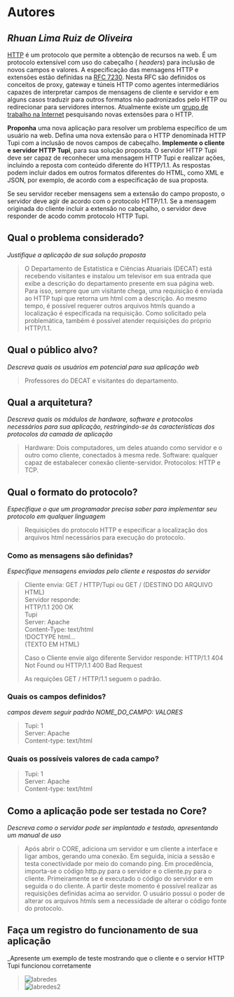 # Autores

## _Rhuan Lima Ruiz de Oliveira_

 [HTTP](https://developer.mozilla.org/pt-BR/docs/Web/HTTP/Overview) é um protocolo que permite a obtenção de recursos na web. É um protocolo extensível com uso do  cabeçalho ( _headers_) para inclusão de novos campos e valores.  A especificação das mensagens HTTP e extensões estão definidas na [RFC 7230](https://datatracker.ietf.org/doc/html/rfc7230). Nesta RFC são definidos os conceitos de proxy, gateway e túneis HTTP como agentes intermediários capazes de interpretar campos de mensagens de cliente e servidor e em alguns casos traduzir para outros formatos não padronizados pelo HTTP ou redirecionar para servidores internos. Atualmente existe um [grupo de trabalho na Internet](https://httpwg.org/specs/) pesquisando novas extensões para o HTTP. 
 
__Proponha__ uma nova aplicação para resolver um problema específico de um usuário na web. Defina uma nova extensão para o HTTP denominada HTTP Tupi com a inclusão de novos campos de cabeçalho. __Implemente o cliente e servidor HTTP Tupi__, para sua solução proposta. O servidor HTTP Tupi deve ser capaz de reconhecer uma mensagem HTTP Tupi e realizar ações, incluindo a reposta com conteúdo diferente do HTTP/1.1. As respostas podem incluir dados em outros formatos diferentes do HTML, como XML e JSON, por exemplo, de acordo com a especificação de sua proposta.

Se seu servidor receber mensagens sem a extensão do campo proposto, o servidor deve agir de acordo com o protocolo HTTP/1.1. Se a mensagem originada do cliente incluir a extensão no cabeçalho, o servidor deve responder de acodo comm protocolo HTTP Tupi.

## Qual o problema considerado?  
_Justifique a aplicação de sua solução proposta_

>O Departamento de Estatística e Ciências Atuariais (DECAT) está recebendo visitantes e instalou um televisor em sua entrada que exibe a descrição do departamento presente em sua página web. Para isso, sempre que um visitante chega, uma requisição é enviada ao HTTP tupi que retorna um html com a descrição. Ao mesmo tempo, é possível requerer outros arquivos htmls quando a localização é especificada na requisição. Como solicitado pela problemática, também é possível atender requisições do próprio HTTP/1.1.

## Qual o público alvo?  
_Descreva quais os usuários em potencial para sua aplicação web_

> Professores do DECAT e visitantes do departamento.

## Qual a arquitetura?  
_Descreva quais os módulos de hardware, software e protocolos necessários para sua aplicação, restringindo-se às características dos protocolos da camada de aplicação_

> Hardware: Dois computadores, um deles atuando como servidor e o outro como cliente, conectados à mesma rede. Software: qualquer capaz de estabalecer conexão cliente-servidor. Protocolos: HTTP e TCP.

## Qual o formato do protocolo?
_Especifique o que um programador precisa saber para implementar seu protocolo em qualquer linguagem_

>Requisições do protocolo HTTP e especificar a localização dos arquivos html necessários para execução do protocolo.

### Como as mensagens são definidas?
_Especifique mensagens enviadas pelo cliente e respostas do servidor_

>Cliente envia: GET / HTTP/Tupi ou GET / (DESTINO DO ARQUIVO HTML)  
>Servidor responde:   
>HTTP/1.1 200 OK  
>Tupi  
>Server: Apache  
>Content-Type: text/html               
>!DOCTYPE html...  
>(TEXTO EM HTML)  
>                   
>Caso o Cliente envie algo diferente
>Servidor responde: HTTP/1.1 404 Not Found ou HTTP/1.1 400 Bad Request
>
>As requições GET / HTTP/1.1 seguem o padrão.

### Quais os campos definidos?
_campos devem seguir padrão NOME_DO_CAMPO: VALORES_  

>Tupi: 1  
>Server: Apache  
>Content-type: text/html  

### Quais os possíveis valores de cada campo?

>Tupi: 1  
>Server: Apache  
>Content-type: text/html  

## Como a aplicação pode ser testada no Core?
_Descreva como o servidor pode ser implantado e testado, apresentando um manual de uso_ 

> Após abrir o CORE, adiciona um servidor e um cliente a interface e ligar ambos, gerando uma conexão. Em seguida, inicia a sessão e testa conectividade por meio do comando ping. Em procedência, importa-se o código http.py para o servidor e o cliente.py para o cliente. Primeiramente se é executado o código do servidor e em seguida o do cliente. A partir deste momento é possível realizar as requisições definidas acima ao servidor. O usuário possui o poder de alterar os arquivos htmls sem a necessidade de alterar o código fonte do protocolo.

## Faça um registro do funcionamento de sua aplicação 
_Apresente um exemplo de teste mostrando que o cliente e o servior  HTTP Tupi funcionou corretamente

> ![labredes](https://user-images.githubusercontent.com/54746864/143238786-02191d5d-62fc-4211-8f37-f18bb04317cb.png)  
> ![labredes2](https://user-images.githubusercontent.com/54746864/143239006-6f548843-f362-42db-a118-55d54837f596.png)
